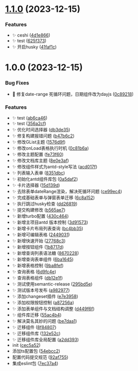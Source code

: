 # [1.1.0](https://github.com/anyone-yuren/pnpm-monorepo-mui/compare/v1.0.0...v1.1.0) (2023-12-15)


### Features

* :sparkles: ceshi ([4d1e866](https://github.com/anyone-yuren/pnpm-monorepo-mui/commit/4d1e8661fecfe6fc2efdd118730f767104c160f0))
* :sparkles: test ([625f373](https://github.com/anyone-yuren/pnpm-monorepo-mui/commit/625f3737e1834bc42b7d8388206843ffccabf1a1))
* :sparkles: 开启husky ([41faf1c](https://github.com/anyone-yuren/pnpm-monorepo-mui/commit/41faf1c5ffcd8bf6bc863550242e7199b35c0268))

# 1.0.0 (2023-12-15)


### Bug Fixes

* :bug: 修复date-range 死循环问题，日期组件改为dayjs ([0c89218](https://github.com/anyone-yuren/pnpm-monorepo-mui/commit/0c89218ac23a5db7e671ab3474a9e8f81bf5fa1f))


### Features

* :sparkles: test ([ab6ca46](https://github.com/anyone-yuren/pnpm-monorepo-mui/commit/ab6ca465de92b666321d10286771fed4d3b36c11))
* :sparkles: test ([356a2cf](https://github.com/anyone-yuren/pnpm-monorepo-mui/commit/356a2cf22fda08f078b9881c184390f25cdd443e))
* :sparkles: 优化时间选择器 ([db3de35](https://github.com/anyone-yuren/pnpm-monorepo-mui/commit/db3de353a01bd4279906d3e9686ee4e7dc1a7c4a))
* :sparkles: 修复构建报错问题 ([b47b6c2](https://github.com/anyone-yuren/pnpm-monorepo-mui/commit/b47b6c23eb68951369611b0026e491de1686ab4a))
* :sparkles: 修改GList主题 ([1576d9f](https://github.com/anyone-yuren/pnpm-monorepo-mui/commit/1576d9f5cd904b220f927f330ff27c88b9b5e461))
* :sparkles: 修改onLoad表格执行时机 ([0c81b6a](https://github.com/anyone-yuren/pnpm-monorepo-mui/commit/0c81b6a29038b9ec2f5139c1d72ca2d3f095f3a1))
* :sparkles: 修改主题配置 ([fe73f60](https://github.com/anyone-yuren/pnpm-monorepo-mui/commit/fe73f602637d6a9a5c2c78c31697072fc150a334))
* :sparkles: 修改文档库主题 ([8e0e3af](https://github.com/anyone-yuren/pnpm-monorepo-mui/commit/8e0e3af146ac273b84b1d90d48956046dbb5e751))
* :sparkles: 修改组件样式为antd-style写法 ([acd017f](https://github.com/anyone-yuren/pnpm-monorepo-mui/commit/acd017fd224c4a78600250ba393dae8b9d0862b8))
* :sparkles: 列表输入表单 ([8351dbc](https://github.com/anyone-yuren/pnpm-monorepo-mui/commit/8351dbcbb2bcf684b6feaef0f9fc6f1cf891f3aa))
* :sparkles: 初始化antd组件库包 ([0a5daf2](https://github.com/anyone-yuren/pnpm-monorepo-mui/commit/0a5daf219232b9a4206df61d64067123e951cc16))
* :sparkles: 卡片选择器 ([15d139d](https://github.com/anyone-yuren/pnpm-monorepo-mui/commit/15d139d95b8f93eccd79beef1a90e4ea8b500b3d))
* :sparkles: 去除表单dateRange渲染，解决死循环问题 ([ce99ec4](https://github.com/anyone-yuren/pnpm-monorepo-mui/commit/ce99ec446c845fde81c2c40f9b1e3d03c3680343))
* :sparkles: 完成基础表单与弹窗表单迁移 ([6c8a152](https://github.com/anyone-yuren/pnpm-monorepo-mui/commit/6c8a15293ca5ee4cf87748b7558fded79bdea6d3))
* :sparkles: 执行跳过husky检查 ([dd26819](https://github.com/anyone-yuren/pnpm-monorepo-mui/commit/dd26819b9894b732a65238c5beb065affe6a7cf5))
* :sparkles: 提交构建修改 ([b565ae7](https://github.com/anyone-yuren/pnpm-monorepo-mui/commit/b565ae7fcebe0dbf5ea6087c0898df8ebfd1950d))
* :sparkles: 新增turbo配置 ([430c464](https://github.com/anyone-yuren/pnpm-monorepo-mui/commit/430c4641d28dbf634eb7301cf0d2ba4599f99f9d))
* :sparkles: 新增主项目antd 版本控制 ([3d91573](https://github.com/anyone-yuren/pnpm-monorepo-mui/commit/3d915730ae3382a76ba6feff9976a97c1ff04bf3))
* :sparkles: 新增卡片布局列表查询 ([bc4bb35](https://github.com/anyone-yuren/pnpm-monorepo-mui/commit/bc4bb35416becf0945c3ef40dc5b9ba61c5faa2f))
* :sparkles: 新增可编辑表格 ([2449031](https://github.com/anyone-yuren/pnpm-monorepo-mui/commit/24490317d5a1b43fb56be651b3fbf859db6c84f2))
* :sparkles: 新增快速开始 ([27768c3](https://github.com/anyone-yuren/pnpm-monorepo-mui/commit/27768c30f479759b1f478a846e4825d784083209))
* :sparkles: 新增按钮组件 ([1b8717d](https://github.com/anyone-yuren/pnpm-monorepo-mui/commit/1b8717dfa324f163b3aa7dae2c92a696d9fa9a79))
* :sparkles: 新增查询列表语法糖 ([8670228](https://github.com/anyone-yuren/pnpm-monorepo-mui/commit/86702285b7943b99a9eef297dc7d24245ae77387))
* :sparkles: 新增查询表单组件 ([6ba1645](https://github.com/anyone-yuren/pnpm-monorepo-mui/commit/6ba164556a407b5a074a1a05fd8e63ce429e4691))
* :sparkles: 新增表格控制 ([9ba8fef](https://github.com/anyone-yuren/pnpm-monorepo-mui/commit/9ba8fef9c1307d5e13e92b1950bda7833feb1fbe))
* :sparkles: 查询表格 ([6d9fc4e](https://github.com/anyone-yuren/pnpm-monorepo-mui/commit/6d9fc4e2247205614d1ffa37b97c21bb267b374e))
* :sparkles: 查询表格组件 ([db12e1f](https://github.com/anyone-yuren/pnpm-monorepo-mui/commit/db12e1ff52090074d54396fef90e11e1d59bba5b))
* :sparkles: 测试使用semantic-release ([295bd5e](https://github.com/anyone-yuren/pnpm-monorepo-mui/commit/295bd5e07f02802afb8dcb25953e94f8c012da6f))
* :sparkles: 测试版本号发布 ([a982977](https://github.com/anyone-yuren/pnpm-monorepo-mui/commit/a9829777bf88dc24b0845340c3db01640142097b))
* :sparkles: 添加changeset插件 ([e7e3958](https://github.com/anyone-yuren/pnpm-monorepo-mui/commit/e7e3958adba6c9532359fc3f7cc2b874b1ec87e2))
* :sparkles: 添加权限按钮控制 ([a87256a](https://github.com/anyone-yuren/pnpm-monorepo-mui/commit/a87256a873d8a81a66270725764185b208b2ca0c))
* :sparkles: 添加表单组件与文档结构调整 ([d449f6f](https://github.com/anyone-yuren/pnpm-monorepo-mui/commit/d449f6f24f167868866058d48e80c0e2be8b1915))
* :sparkles: 组件库迁移 ([55ac4b4](https://github.com/anyone-yuren/pnpm-monorepo-mui/commit/55ac4b45d008efc032d0fae032525d8fadac68cf))
* :sparkles: 解决莫名其妙的问题 ([be7daa1](https://github.com/anyone-yuren/pnpm-monorepo-mui/commit/be7daa1e1fc60a94ed91f42b3516702f1d294119))
* :sparkles: 迁移组件 ([8f84807](https://github.com/anyone-yuren/pnpm-monorepo-mui/commit/8f8480750628846be21bcc57cda86d3a2abfa795))
* :sparkles: 迁移组件库 ([132e52c](https://github.com/anyone-yuren/pnpm-monorepo-mui/commit/132e52c319e90f204625736a9c5c561bfbf2a8b3))
* :sparkles: 迁移组件库全局配置 ([a2dd393](https://github.com/anyone-yuren/pnpm-monorepo-mui/commit/a2dd393a8ebbb87dd64e3c9f8f41995ed100fdda))
* init ([cec5a52](https://github.com/anyone-yuren/pnpm-monorepo-mui/commit/cec5a52d0506d12f2e80ca36c55032e23fa45df2))
* 添加ts配置包 ([54ebcc2](https://github.com/anyone-yuren/pnpm-monorepo-mui/commit/54ebcc2f0b2a38d5bd6a3dda85697661fc2222a6))
* 配置代码提交规范 ([92af755](https://github.com/anyone-yuren/pnpm-monorepo-mui/commit/92af7559b83620878ab6689c37f950c8853d63b5))
* 集成eslint包 ([7ec37a4](https://github.com/anyone-yuren/pnpm-monorepo-mui/commit/7ec37a45603e040c7617ff0bd9f3355c77e0d1d5))
